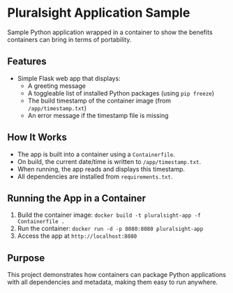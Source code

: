 # Pluralsight Application Sample

Sample Python application wrapped in a container to show the benefits containers can bring in terms of portability.

## Features

- Simple Flask web app that displays:
    - A greeting message
    - A toggleable list of installed Python packages (using `pip freeze`)
    - The build timestamp of the container image (from `/app/timestamp.txt`)
    - An error message if the timestamp file is missing

## How It Works

- The app is built into a container using a `Containerfile`.
- On build, the current date/time is written to `/app/timestamp.txt`.
- When running, the app reads and displays this timestamp.
- All dependencies are installed from `requirements.txt`.

## Running the App in a Container

1. Build the container image: `docker build -t pluralsight-app -f Containerfile .`
2. Run the container: `docker run -d -p 8080:8080 pluralsight-app`
3. Access the app at `http://localhost:8080`

## Purpose

This project demonstrates how containers can package Python applications with all dependencies and metadata, making them
easy to run anywhere.